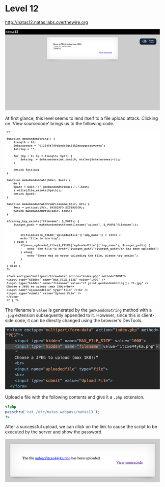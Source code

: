 # Level 12

http://natas12.natas.labs.overthewire.org

![](assets/natas12.png)

At first glance, this level seems to lend itself to a file upload attack. Clicking on 'View sourcecode' brings us to the following code.

![](assets/natas12-solution-1.png)

The filename's `value` is generated by the `genRandomString` method with a `.jpg` extension subsequently appended to it. However, since this is client-side code, it can be directly changed using the browser's DevTools.

![](assets/natas12-solution-2.png)

Upload a file with the following contents and give it a `.php` extension.

```php
<?php
passthru('cat /etc/natas_webpass/natas13');
?>
```

After a successful upload, we can click on the link to cause the script to be executed by the server and show the password.

![](assets/natas12-solution-3.png)
